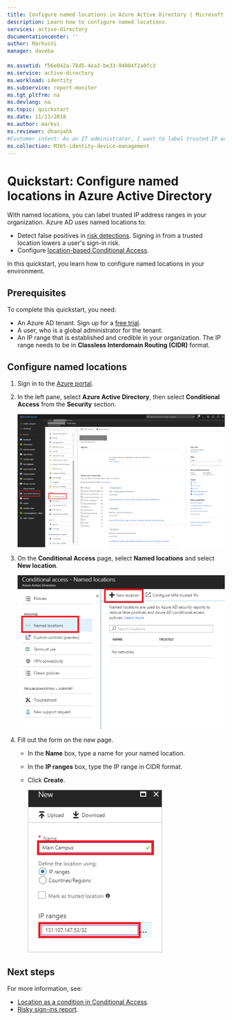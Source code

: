 ```yaml
---
title: Configure named locations in Azure Active Directory | Microsoft Docs
description: Learn how to configure named locations.
services: active-directory
documentationcenter: ''
author: MarkusVi
manager: daveba

ms.assetid: f56e042a-78d5-4ea3-be33-94004f2a0fc3
ms.service: active-directory
ms.workload: identity
ms.subservice: report-monitor
ms.tgt_pltfrm: na
ms.devlang: na
ms.topic: quickstart
ms.date: 11/13/2018
ms.author: markvi
ms.reviewer: dhanyahk
#Customer intent: As an IT administrator, I want to label trusted IP address ranges in my organization so that I can whitelist them and configure location-based Conditional Access.
ms.collection: M365-identity-device-management
---
```


# Quickstart: Configure named locations in Azure Active Directory

With named locations, you can label trusted IP address ranges in your organization. Azure AD uses named locations to:
- Detect false positives in [risk detections](concept-risk-events.md). Signing in from a trusted location lowers a user's sign-in risk.   
- Configure [location-based Conditional Access](../conditional-access/location-condition.md).

In this quickstart, you learn how to configure named locations in your environment.

## Prerequisites

To complete this quickstart, you need:

* An Azure AD tenant. Sign up for a [free trial](https://azure.microsoft.com/trial/get-started-active-directory/). 
* A user, who is a global administrator for the tenant.
* An IP range that is established and credible in your organization. The IP range needs to be in **Classless Interdomain Routing (CIDR)** format.

## Configure named locations

1. Sign in to the [Azure portal](https://portal.azure.com).

2. In the left pane, select **Azure Active Directory**, then select **Conditional Access** from the **Security** section.

    ![Conditional Access tab](./media/quickstart-configure-named-locations/entrypoint.png)

3. On the **Conditional Access** page, select **Named locations** and select **New location**.

    ![Named location](./media/quickstart-configure-named-locations/namedlocation.png)

6. Fill out the form on the new page. 

   * In the **Name** box, type a name for your named location.
   * In the **IP ranges** box, type the IP range in CIDR format.  
   * Click **Create**.
    
     ![The New blade](./media/quickstart-configure-named-locations/61.png)

## Next steps

For more information, see:

- [Location as a condition in Conditional Access](../conditional-access/concept-conditional-access-conditions#locations.md).
- [Risky sign-ins report](concept-risky-sign-ins.md).  
